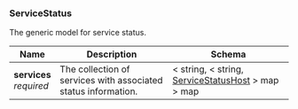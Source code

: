 
<a name="servicestatus"></a>
### ServiceStatus
The generic model for service status.


|Name|Description|Schema|
|---|---|---|
|**services**  <br>*required*|The collection of services with associated status information.|< string, < string, [ServiceStatusHost](ServiceStatusHost.md#servicestatushost) > map > map|



